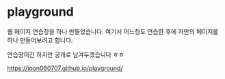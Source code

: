 # playground

웹 페이지 연습장을 하나 만들었습니다.
여기서 어느정도 연습한 후에 저만의 페이지를 하나 만들어보려고 합니다.

연습장이긴 하지만 공개로 남겨두겠습니다 ㅎㅎ

https://joon060707.github.io/playground/
